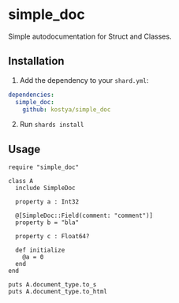 # simple_doc

Simple autodocumentation for Struct and Classes.

## Installation

1. Add the dependency to your `shard.yml`:
```yaml
dependencies:
  simple_doc:
    github: kostya/simple_doc
```
2. Run `shards install`

## Usage

```crystal
require "simple_doc"

class A
  include SimpleDoc

  property a : Int32
  
  @[SimpleDoc::Field(comment: "comment")]
  property b = "bla"
  
  property c : Float64?

  def initialize
    @a = 0
  end
end

puts A.document_type.to_s
puts A.document_type.to_html

```
